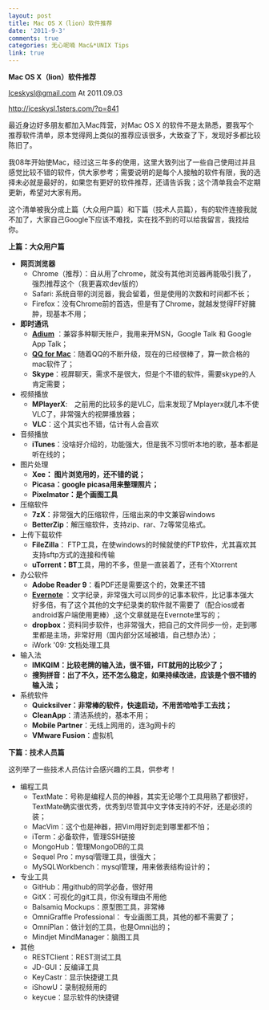 ```yaml
---
layout: post
title: Mac OS X（lion）软件推荐
date: '2011-9-3'
comments: true
categories: 无心呢喃 Mac&*UNIX Tips
link: true
---
```

<strong>Mac OS X（lion）软件推荐</strong>

<a href="mailto:Iceskysl@gmail.com">Iceskysl@gmail.com</a> At 2011.09.03

<a href="http://iceskysl.1sters.com/?p=841">http://iceskysl.1sters.com/?p=841</a>

最近身边好多朋友都加入Mac阵营，对Mac OS X 的软件不是太熟悉，要我写个推荐软件清单，原本觉得网上类似的推荐应该很多，大致查了下，发现好多都比较陈旧了。

我08年开始使Mac，经过这三年多的使用，这里大致列出了一些自己使用过并且感觉比较不错的软件，供大家参考；需要说明的是每个人接触的软件有限，我的选择未必就是最好的，如果您有更好的软件推荐，还请告诉我；这个清单我会不定期更新，希望对大家有用。

这个清单被我分成上篇（大众用户篇）和下篇（技术人员篇），有的软件连接我就不加了，大家自己Google下应该不难找，实在找不到的可以给我留言，我找给你。

<strong> </strong>

<strong>上篇：大众用户篇</strong>

<strong> </strong>
<ul>
	<li><strong>网页浏览器 </strong>
<ul>
	<li>Chrome（推荐）：自从用了chrome，就没有其他浏览器再能吸引我了，强烈推荐这个（我更喜欢dev版的）</li>
	<li>Safari: 系统自带的浏览器，我会留着，但是使用的次数和时间都不长；</li>
	<li>Firefox：没有Chrome前的首选，但是有了Chrome，就越发觉得FF好臃肿，现基本不用；</li>
</ul>
</li>
	<li><strong>即时通讯</strong>
<ul>
	<li><strong> </strong><a href="http://adium.im/"><strong>Adium</strong></a> ：兼容多种聊天账户，我用来开MSN，Google Talk 和 Google App Talk；</li>
	<li><strong> </strong><a href="http://im.qq.com/qq/mac/"><strong>QQ for Mac</strong></a>：随着QQ的不断升级，现在的已经很棒了，算一款合格的mac软件了；</li>
	<li><strong>Skype</strong>：视屏聊天，需求不是很大，但是个不错的软件，需要skype的人肯定需要；</li>
</ul>
</li>
	<li>视频播放
<ul>
	<li><strong>MPlayerX</strong>:　之前用的比较多的是VLC，后来发现了Mplayerx就几本不使VLC了，非常强大的视屏播放器；</li>
	<li><strong>VLC</strong>：这个其实也不错，估计有人会喜欢</li>
</ul>
</li>
	<li>音频播放
<ul>
	<li><strong>iTunes</strong>：没啥好介绍的，功能强大，但是我不习惯听本地的歌，基本都是听在线的；</li>
</ul>
</li>
	<li>图片处理
<ul>
	<li><strong>Xee： 图片浏览用的，还不错的说；</strong></li>
	<li><strong>Picasa：google picasa用来整理照片；</strong></li>
	<li><strong>Pixelmator：是个画图工具</strong></li>
</ul>
</li>
	<li>压缩软件
<ul>
	<li><strong>7zX</strong>：非常强大的压缩软件，压缩出来的中文兼容windows</li>
	<li><strong>BetterZip</strong>：解压缩软件，支持zip、rar、7z等常见格式。</li>
</ul>
</li>
	<li>上传下载软件
<ul>
	<li><strong>FileZilla</strong>： FTP工具，在使windows的时候就使的FTP软件，尤其喜欢其支持sftp方式的连接和传输</li>
	<li><strong>uTorrent：BT</strong>工具，用的不多，但是一直装着了，还有个Xtorrent</li>
</ul>
</li>
	<li>办公软件
<ul>
	<li><strong>Adobe Reader 9</strong>：看PDF还是需要这个的，效果还不错</li>
	<li><strong> </strong><a href="http://www.evernote.com/"><strong>Evernote</strong></a><strong> </strong>：文字纪录，非常强大可以同步的记事本软件，比记事本强大好多倍，有了这个其他的文字纪录类的软件就不需要了（配合ios或者android客户端使用更棒）,这个文章就是在Evernote里写的；</li>
	<li><strong>dropbox</strong>：资料同步软件，也非常强大，把自己的文件同步一份，走到哪里都是主场，非常好用（国内部分区域被墙，自己想办法）；</li>
	<li>iWork '09: 文档处理工具</li>
</ul>
</li>
	<li>输入法
<ul>
	<li><strong>IMKQIM：比较老牌的输入法，很不错，FIT就用的比较少了；</strong></li>
	<li><strong>搜狗拼音：出了不久，还不怎么稳定，如果持续改进，应该是个很不错的输入法；</strong></li>
</ul>
</li>
	<li>系统软件
<ul>
	<li><strong>Quicksilver：非常棒的软件，快速启动，不用苦哈哈手工去找；</strong></li>
	<li><strong>CleanApp</strong>：清洁系统的，基本不用；</li>
	<li><strong>Mobile Partner</strong>：无线上网用的，连3g网卡的</li>
	<li><strong>VMware Fusion</strong>：虚拟机</li>
</ul>
</li>
</ul>
<strong> </strong>

<strong>下篇：技术人员篇</strong>

这列举了一些技术人员估计会感兴趣的工具，供参考！
<ul>
	<li>编程工具
<ul>
	<li>TextMate：号称是编程人员的神器，其实无论哪个工具用熟了都很好，TextMate确实很优秀，优秀到尽管其中文字体支持的不好，还是必须的装；</li>
	<li>MacVim：这个也是神器，把Vim用好到走到哪里都不怕；</li>
	<li>iTerm：必备软件，管理SSH链接</li>
	<li>MongoHub：管理MongoDB的工具</li>
	<li>Sequel Pro：mysql管理工具，很强大；</li>
	<li>MySQLWorkbench：mysql管理，用来做表结构设计的；</li>
</ul>
</li>
	<li>专业工具
<ul>
	<li>GitHub：用github的同学必备，很好用</li>
	<li>GitX：可视化的git工具，你没有理由不用他</li>
	<li>Balsamiq Mockups：原型图工具，非常棒</li>
	<li>OmniGraffle Professional： 专业画图工具，其他的都不需要了；</li>
	<li>OmniPlan：做计划的工具，也是Omni出的；</li>
	<li>Mindjet MindManager：脑图工具</li>
</ul>
</li>
	<li>其他
<ul>
	<li>RESTClient：REST测试工具</li>
	<li>JD-GUI：反编译工具</li>
	<li>KeyCastr：显示快捷键工具</li>
	<li>iShowU：录制视频用的</li>
	<li>keycue：显示软件的快捷键</li>
</ul>
</li>
</ul>
<strong> </strong>
